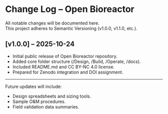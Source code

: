 # Change Log – Open Bioreactor

All notable changes will be documented here.  
This project adheres to Semantic Versioning (v1.0.0, v1.1.0, etc.).

## [v1.0.0] – 2025-10-24
- Initial public release of Open Bioreactor repository.
- Added core folder structure (/Design, /Build, /Operate, /docs).
- Included README.md and CC BY-NC 4.0 license.
- Prepared for Zenodo integration and DOI assignment.

---
Future updates will include:
- Design spreadsheets and sizing tools.
- Sample O&M procedures.
- Field validation data summaries.
